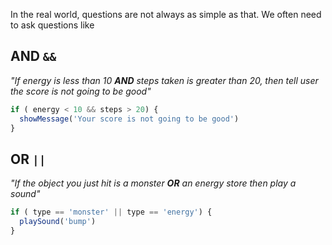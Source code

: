 In the real world, questions are not always as simple as that. We often need to ask questions like

## AND `&&`

*"If energy is less than 10 **AND** steps taken is greater than 20, then tell user the score is not going to be good"*

```javascript
if ( energy < 10 && steps > 20) {
  showMessage('Your score is not going to be good')
}
```



## OR `||`

*"If the object you just hit is a monster **OR** an energy store then play a sound"*

```javascript
if ( type == 'monster' || type == 'energy') {
  playSound('bump')
}
```


